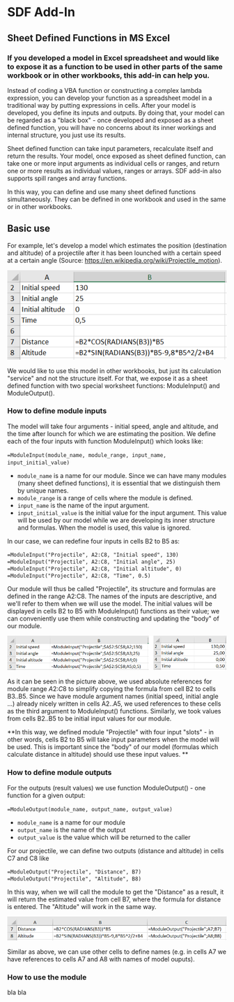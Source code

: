 # SDF Add-In

## Sheet Defined Functions in MS Excel

### If you developed a model in Excel spreadsheet and would like to expose it as a function to be used in other parts of the same workbook or in other workbooks, this add-in can help you. 

Instead of coding a VBA function or constructing a complex lambda expression, you can develop your function as a spreadsheet model in a traditional way by putting expressions in cells. After your model is developed, you define its inputs and outputs. By doing that, your model can be regarded as a "black box" - once developed and exposed as a sheet defined function, you will have no concerns about its inner workings and internal structure, you just use its results. 

Sheet defined function can take input parameters, recalculate itself and return the results. Your model, once exposed as sheet defined function, can take one or more input arguments as individual cells or ranges, and return one or more results as individual values, ranges or arrays. SDF add-in also supports spill ranges and array functions.

In this way, you can define and use many sheet defined functions simultaneously. They can be defined in one workbook and used in the same or in other workbooks. 

## Basic use

For example, let's develop a model which estimates the position (destination and altitude) of a projectile after it has been lounched with a certain speed at a certain angle (Source: https://en.wikipedia.org/wiki/Projectile_motion).

![Projectile model](/images/projectile1.png)

We would like to use this model in other workbooks, but just its calculation "service" and not the structure itself. For that, we expose it as a sheet defined function with two special worksheet functions: ModuleInput() and ModuleOutput().

### How to define module inputs

The model will take four arguments - initial speed, angle and altitude, and the time after lounch for which we are estimating the position. We define each of the four inputs with  function ModuleInput() which looks like:

`=ModuleInput(module_name, module_range, input_name, input_initial_value)`

- `module_name` is a name for our module. Since we can have many modules (many sheet defined functions), it is essential that we distinguish them by unique names. 
- `module_range` is a range of cells where the module is defined. 
- `input_name` is the name of the input argument.
- `input_initial_value` is the initial value for the input argument. This value will be used by our model while we are developing its inner structure and formulas. When the model is used, this value is ignored.

In our case, we can redefine four inputs in cells B2 to B5 as:

```
=ModuleInput("Projectile", A2:C8, "Initial speed", 130)
=ModuleInput("Projectile", A2:C8, "Initial angle", 25)
=ModuleInput("Projectile", A2:C8, "Initial altitude", 0)
=ModuleInput("Projectile", A2:C8, "Time", 0.5)
```

Our module will thus be called "Projectile", its structure and formulas are defined in the range A2:C8. The names of the inputs are descriptive, and we'll refer to them when we will use the model. The initial values will be displayed in cells B2 to B5 with ModuleInput() functions as their value; we can conveniently use them while constructing and updating the "body" of our module. 

![Projectile model](/images/projectile2.png)

As it can be seen in the picture above, we used absolute references for module range $A$2:$C$8 to simplify copying the formula from cell B2 to cells B3..B5. Since we have module argument names (initial speed, initial angle ...) already nicely written in cells A2..A5, we used references to these cells as the third argument to ModuleInput() functions. Similarly, we took values from cells B2..B5 to be initial input values for our module.

**In this way, we defined module "Projectile" with four input "slots" - in other words, cells B2 to B5 will take input parameters when the model will be used. This is important since the "body" of our model (formulas which calculate distance in altitude) should use these input values. **

### How to define module outputs

For the outputs (result values) we use function ModuleOutput() - one function for a given output:

`=ModuleOutput(module_name, output_name, output_value)`

- `module_name` is a name for our module
- `output_name` is the name of the output
- `output_value` is the value which will be returned to the caller

For our projectile, we can define two outputs (distance and altitude) in cells C7 and C8 like

```
=ModuleOutput("Projectile", "Distance", B7)
=ModuleOutput("Projectile", "Altitude", B8)
```

In this way, when we will call the module to get the "Distance" as a result, it will return the estimated value from cell B7, where the formula for distance is entered. The "Altitude" will work in the same way.

![Projectile model](/images/projectile3.png)

Similar as above, we can use other cells to define names (e.g. in cells A7 we have references to cells A7 and A8 with names of model ouputs).

### How to use the module

bla bla